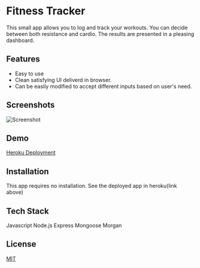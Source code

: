 
# Fitness Tracker

This small app allows you to log and track your workouts. You can decide between both resistance and cardio. The results are presented in a pleasing dashboard. 

## Features

- Easy to use
- Clean satisfying UI deliverd in browser. 
- Can be easily modified to accept different inputs based on user's need.

  
## Screenshots

![Screenshot](https://user-images.githubusercontent.com/80405589/125714259-ff74dca0-395b-4bba-90b4-1ad82c513131.JPG)

## Demo

[Heroku Deployment](https://fitness-tracker-rullo.herokuapp.com/)
  
## Installation 

This app requires no installation. See the deployed app in heroku(link above)

    
## Tech Stack

Javascript
Node.js
Express
Mongoose
Morgan


## License

[MIT](https://choosealicense.com/licenses/mit/)

  
